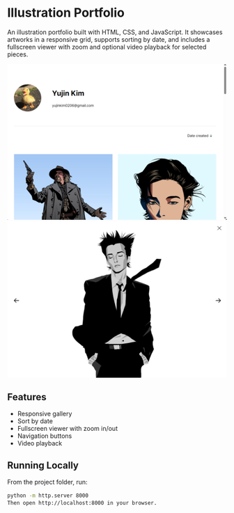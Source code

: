 # Illustration Portfolio

An illustration portfolio built with HTML, CSS, and JavaScript. It showcases artworks in a responsive grid, supports sorting by date, and includes a fullscreen viewer with zoom and optional video playback for selected pieces.

![Home](screenshots/homess.png)  
![Viewer](screenshots/viewerss.png)

## Features
- Responsive gallery
- Sort by date
- Fullscreen viewer with zoom in/out
- Navigation buttons
- Video playback

## Running Locally
From the project folder, run:
```bash
python -m http.server 8000
Then open http://localhost:8000 in your browser.